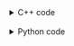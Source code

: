 <details><summary>C++ code</summary>

![](https://github.com/archishmanghos/code-images/blob/master/Leetcode/237.png)

</details>

<br>

<details><summary>Python code</summary>

![](https://github.com/archishmanghos/code-images/blob/master/Leetcode/237-py.png)

</details>